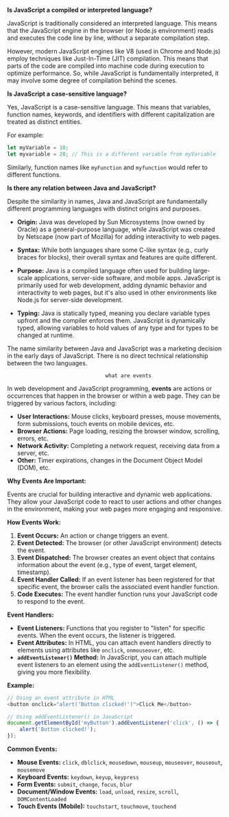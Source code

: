 **Is JavaScript a compiled or interpreted language?**

JavaScript is traditionally considered an interpreted language. This means that the JavaScript engine in the browser (or Node.js environment) reads and executes the code line by line, without a separate compilation step.

However, modern JavaScript engines like V8 (used in Chrome and Node.js) employ techniques like Just-In-Time (JIT) compilation. This means that parts of the code are compiled into machine code during execution to optimize performance. So, while JavaScript is fundamentally interpreted, it may involve some degree of compilation behind the scenes.

**Is JavaScript a case-sensitive language?**

Yes, JavaScript is a case-sensitive language. This means that variables, function names, keywords, and identifiers with different capitalization are treated as distinct entities.

For example:

```javascript
let myVariable = 10;
let myvariable = 20; // This is a different variable from myVariable
```

Similarly, function names like `myFunction` and `myfunction` would refer to different functions.

**Is there any relation between Java and JavaScript?**

Despite the similarity in names, Java and JavaScript are fundamentally different programming languages with distinct origins and purposes.

* **Origin:** Java was developed by Sun Microsystems (now owned by Oracle) as a general-purpose language, while JavaScript was created by Netscape (now part of Mozilla) for adding interactivity to web pages.

* **Syntax:** While both languages share some C-like syntax (e.g., curly braces for blocks), their overall syntax and features are quite different.

* **Purpose:** Java is a compiled language often used for building large-scale applications, server-side software, and mobile apps. JavaScript is primarily used for web development, adding dynamic behavior and interactivity to web pages, but it's also used in other environments like Node.js for server-side development.

* **Typing:** Java is statically typed, meaning you declare variable types upfront and the compiler enforces them. JavaScript is dynamically typed, allowing variables to hold values of any type and for types to be changed at runtime.


The name similarity between Java and JavaScript was a marketing decision in the early days of JavaScript. There is no direct technical relationship between the two languages.


                                    what are events


In web development and JavaScript programming, **events** are actions or occurrences that happen in the browser or within a web page. They can be triggered by various factors, including:

* **User Interactions:** Mouse clicks, keyboard presses, mouse movements, form submissions, touch events on mobile devices, etc.
* **Browser Actions:** Page loading, resizing the browser window, scrolling, errors, etc.
* **Network Activity:** Completing a network request, receiving data from a server, etc.
* **Other:** Timer expirations, changes in the Document Object Model (DOM), etc.

**Why Events Are Important:**

Events are crucial for building interactive and dynamic web applications. They allow your JavaScript code to react to user actions and other changes in the environment, making your web pages more engaging and responsive.

**How Events Work:**

1. **Event Occurs:** An action or change triggers an event.
2. **Event Detected:** The browser (or other JavaScript environment) detects the event.
3. **Event Dispatched:** The browser creates an event object that contains information about the event (e.g., type of event, target element, timestamp).
4. **Event Handler Called:** If an event listener has been registered for that specific event, the browser calls the associated event handler function.
5. **Code Executes:** The event handler function runs your JavaScript code to respond to the event.

**Event Handlers:**

* **Event Listeners:** Functions that you register to "listen" for specific events. When the event occurs, the listener is triggered.
* **Event Attributes:** In HTML, you can attach event handlers directly to elements using attributes like `onclick`, `onmouseover`, etc.
* **`addEventListener()` Method:**  In JavaScript, you can attach multiple event listeners to an element using the `addEventListener()` method, giving you more flexibility.

**Example:**

```javascript
// Using an event attribute in HTML
<button onclick="alert('Button clicked!')">Click Me</button>

// Using addEventListener() in JavaScript
document.getElementById('myButton').addEventListener('click', () => {
    alert('Button clicked!');
});
```

**Common Events:**

* **Mouse Events:** `click`, `dblclick`, `mousedown`, `mouseup`, `mouseover`, `mouseout`, `mousemove`
* **Keyboard Events:** `keydown`, `keyup`, `keypress`
* **Form Events:** `submit`, `change`, `focus`, `blur`
* **Document/Window Events:** `load`, `unload`, `resize`, `scroll`, `DOMContentLoaded`
* **Touch Events (Mobile):** `touchstart`, `touchmove`, `touchend`

